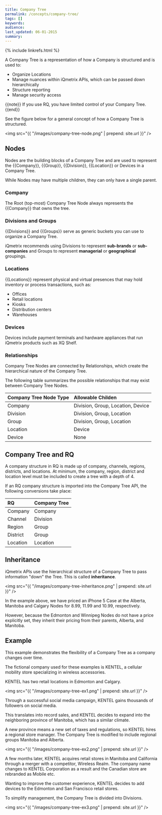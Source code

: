 ```yaml
---
title: Company Tree
permalink: /concepts/company-tree/
tags: []
keywords: 
audience: 
last_updated: 06-01-2015
summary: 
---
```


{% include linkrefs.html %}

A Company Tree is a representation of how a Company is structured and is used to: 

* Organize Locations
* Manage nuances within iQmetrix APIs, which can be passed down hierarchically 
* Structure reporting
* Manage security access

{{note}}
If you use RQ, you have limited control of your Company Tree.
{{end}}

See the figure below for a general concept of how a Company Tree is structured. 

<!-- <img src="{{ "/images/tree-structure.png" | prepend: site.url }}" /> -->

<img src="{{ "/images/company-tree-node.png" | prepend: site.url }}" />

## Nodes

Nodes are the building blocks of a Company Tree and are used to represent the {{Company}}, {{Group}}, {{Division}}, {{Location}} or Devices in a Company Tree. 

While Nodes may have multiple children, they can only have a single parent.

### Company

The Root (top-most) Company Tree Node always represents the {{Company}} that owns the tree.

### Divisions and Groups

{{Divisions}} and {{Groups}} serve as generic buckets you can use to organize a Company Tree.

iQmetrix recommends using Divisions to represent **sub-brands** or **sub-companies** and Groups to represent **managerial** or **geographical** groupings.

### Locations

{{Locations}} represent physical and virtual presences that may hold inventory or process transactions, such as:

* Offices
* Retail locations
* Kiosks
* Distribution centers
* Warehouses

### Devices

Devices include payment terminals and hardware appliances that run iQmetrix products such as XQ Shelf.

### Relationships

Company Tree Nodes are connected by Relationships, which create the hierarchical nature of the Company Tree.

The following table summarizes the possible relationships that may exist between Company Tree Nodes.

| Company Tree Node Type | Allowable Childen |
|:-----------------------|:------------------|
| Company | Division, Group, Location, Device |
| Division | Division, Group, Location | 
| Group | Division, Group, Location |
| Location | Device |
| Device | None |

## Company Tree and RQ

A company structure in RQ is made up of company, channels, regions, districts, and locations. At minimum, the company, region, district and location level must be included to create a tree with a depth of 4. 

If an RQ company structure is imported into the Company Tree API, the following conversions take place:

| RQ | Company Tree |
|:---|:-------------|
| Company | Company |
| Channel | Division |
| Region | Group |
| District | Group |
| Location | Location |

## Inheritance

iQmetrix APIs use the hierarchical structure of a Company Tree to pass information "down" the Tree. This is called **inheritance**.

<!-- <img src="{{ "/images/company-tree-hierarchy.png" | prepend: site.url }}" />-->

<img src="{{ "/images/company-tree-inheritance.png" | prepend: site.url }}" />


In the example above, we have priced an iPhone 5 Case at the Alberta, Manitoba and Calgary Nodes for 8.99, 11.99 and 10.99, respectively. 

<!-- use the [Pricing](/api/pricing), [Company Tree](/api/company-tree) and [Product Catalog](/api/catalog) APIs to set the price of an iPhone 5C Flash Case at the Alberta and Edmonton Nodes for 9.99 and 8.99, respectively.

However, because the Calgary Node does not have a price explicitly set, it inherits the 9.99 pricing from its parent, Alberta.-->

However, because the Edmonton and Winnipeg Nodes do not have a price explicitly set, they inherit their pricing from their parents, Alberta, and Manitoba.

## Example

This example demonstrates the flexibility of a Company Tree as a company changes over time.

The fictional company used for these examples is KENTEL, a cellular mobility store specializing in wireless accessories.

KENTEL has two retail locations in Edmonton and Calgary. 

<!-- <img src="{{ "/images/westeros.png" | prepend: site.url }}" /> -->

<img src="{{ "/images/company-tree-ex1.png" | prepend: site.url }}" />

Through a successful social media campaign, KENTEL gains thousands of followers on social media.

This translates into record sales, and KENTEL decides to expand into the neighboring province of Manitoba, which has a similar climate.

A new province means a new set of taxes and regulations, so KENTEL hires a regional store manager. The Company Tree is modified to include regional groups Manitoba and Alberta.

<!-- <img src="{{ "/images/westeros-2.png" | prepend: site.url }}" /> -->

<img src="{{ "/images/company-tree-ex2.png" | prepend: site.url }}" />

A few months later, KENTEL acquires retail stores in Manitoba and California through a merger with a competitor, Wireless Realm. The company name changes to KENTEL Corporation as a result and the Canadian store are rebranded as Mobile etc.

Wanting to improve the customer experience, KENTEL decides to add devices to the Edmonton and San Francisco retail stores.

To simplify management, the Company Tree is divided into Divisions.

<!-- <img src="{{ "/images/westeros-3.png" | prepend: site.url }}" /> -->

<img src="{{ "/images/company-tree-ex3.png" | prepend: site.url }}" />